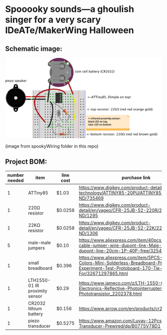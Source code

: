 # Spooooky sounds—a ghoulish singer for a very scary IDeATe/MakerWing Halloween

## Schematic image:

![schematic image from Fritzing](https://github.com/robzach/spookySounds/blob/master/spookyWiring/spookyWiring_bb.jpg?raw=true)

(image from spookyWiring folder in this repo)

## Project BOM:

number needed | item  | line cost | purchase link
--- | --- | --- | ---
1 | ATTiny85 | $1.03 | https://www.digikey.com/product-detail/en/microchip-technology/ATTINY85-20PU/ATTINY85-20PU-ND/735469
1 | 220Ω resistor | $0.0258 | https://www.digikey.com/product-detail/en/yageo/CFR-25JB-52-220R/220QBK-ND/1295
1 | 22KΩ resistor | $0.0258 | https://www.digikey.com/product-detail/en/yageo/CFR-25JB-52-22K/22KQBK-ND/1306
5 | male-male jumpers | $0.10 | https://www.aliexpress.com/item/40pcs-dupont-cable-jumper-wire-dupont-line-Male-to-Male-dupont-line-20cm-1P-40P-free/32540324209.html
1 | small breadboard | $0.396 | https://www.aliexpress.com/item/5PCS-SYB-170-5-Colors-Mini-Solderless-Breadboard-Prototype-Experiment-Test-Protoboard-170-Tie-Points-For/32671297865.html
1 | LTH1550-01 IR proximity sensor | $0.29 | https://www.jameco.com/z/LTH-1550-01-Lite-On-Electronics-Reflective-Photointerrupters-NPN-Phototransistor_2202378.html
1 | CR2032 lithium battery | $0.156 | https://www.arrow.com/en/products/cr2032/panasonic
1 | piezo transducer | $0.5275 | https://www.amazon.com/Luvay-12Pcs-Pickup-Transducer-Prewired/dp/B0775V78D1
